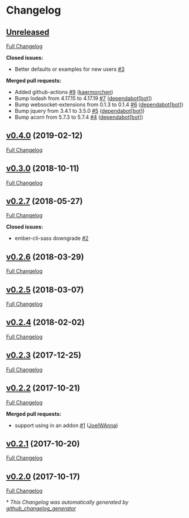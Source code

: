 # Changelog

## [Unreleased](https://github.com/kaermorchen/ember-cli-loaders/tree/HEAD)

[Full Changelog](https://github.com/kaermorchen/ember-cli-loaders/compare/v0.4.0...HEAD)

**Closed issues:**

- Better defaults or examples for new users [\#3](https://github.com/kaermorchen/ember-cli-loaders/issues/3)

**Merged pull requests:**

- Added github-actions [\#9](https://github.com/kaermorchen/ember-cli-loaders/pull/9) ([kaermorchen](https://github.com/kaermorchen))
- Bump lodash from 4.17.15 to 4.17.19 [\#7](https://github.com/kaermorchen/ember-cli-loaders/pull/7) ([dependabot[bot]](https://github.com/apps/dependabot))
- Bump websocket-extensions from 0.1.3 to 0.1.4 [\#6](https://github.com/kaermorchen/ember-cli-loaders/pull/6) ([dependabot[bot]](https://github.com/apps/dependabot))
- Bump jquery from 3.4.1 to 3.5.0 [\#5](https://github.com/kaermorchen/ember-cli-loaders/pull/5) ([dependabot[bot]](https://github.com/apps/dependabot))
- Bump acorn from 5.7.3 to 5.7.4 [\#4](https://github.com/kaermorchen/ember-cli-loaders/pull/4) ([dependabot[bot]](https://github.com/apps/dependabot))

## [v0.4.0](https://github.com/kaermorchen/ember-cli-loaders/tree/v0.4.0) (2019-02-12)

[Full Changelog](https://github.com/kaermorchen/ember-cli-loaders/compare/v0.3.0...v0.4.0)

## [v0.3.0](https://github.com/kaermorchen/ember-cli-loaders/tree/v0.3.0) (2018-10-11)

[Full Changelog](https://github.com/kaermorchen/ember-cli-loaders/compare/v0.2.7...v0.3.0)

## [v0.2.7](https://github.com/kaermorchen/ember-cli-loaders/tree/v0.2.7) (2018-05-27)

[Full Changelog](https://github.com/kaermorchen/ember-cli-loaders/compare/v0.2.6...v0.2.7)

**Closed issues:**

- ember-cli-sass downgrade [\#2](https://github.com/kaermorchen/ember-cli-loaders/issues/2)

## [v0.2.6](https://github.com/kaermorchen/ember-cli-loaders/tree/v0.2.6) (2018-03-29)

[Full Changelog](https://github.com/kaermorchen/ember-cli-loaders/compare/v0.2.5...v0.2.6)

## [v0.2.5](https://github.com/kaermorchen/ember-cli-loaders/tree/v0.2.5) (2018-03-07)

[Full Changelog](https://github.com/kaermorchen/ember-cli-loaders/compare/v0.2.4...v0.2.5)

## [v0.2.4](https://github.com/kaermorchen/ember-cli-loaders/tree/v0.2.4) (2018-02-02)

[Full Changelog](https://github.com/kaermorchen/ember-cli-loaders/compare/v0.2.3...v0.2.4)

## [v0.2.3](https://github.com/kaermorchen/ember-cli-loaders/tree/v0.2.3) (2017-12-25)

[Full Changelog](https://github.com/kaermorchen/ember-cli-loaders/compare/v0.2.2...v0.2.3)

## [v0.2.2](https://github.com/kaermorchen/ember-cli-loaders/tree/v0.2.2) (2017-10-21)

[Full Changelog](https://github.com/kaermorchen/ember-cli-loaders/compare/v0.2.1...v0.2.2)

**Merged pull requests:**

- support using in an addon [\#1](https://github.com/kaermorchen/ember-cli-loaders/pull/1) ([JoelWAnna](https://github.com/JoelWAnna))

## [v0.2.1](https://github.com/kaermorchen/ember-cli-loaders/tree/v0.2.1) (2017-10-20)

[Full Changelog](https://github.com/kaermorchen/ember-cli-loaders/compare/v0.2.0...v0.2.1)

## [v0.2.0](https://github.com/kaermorchen/ember-cli-loaders/tree/v0.2.0) (2017-10-17)

[Full Changelog](https://github.com/kaermorchen/ember-cli-loaders/compare/2dc5dcb7fae01b65158a196f097348d366d2c36e...v0.2.0)



\* *This Changelog was automatically generated by [github_changelog_generator](https://github.com/github-changelog-generator/github-changelog-generator)*
